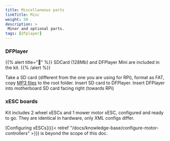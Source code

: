 ```yaml
---
title: Miscellaneous parts
linkTitle: Misc
weight: 50
description: >
 Minor and optional parts.
tags: [dfplayer]
---
```


### DFPlayer
{{% alert title="🧰" %}}
SDCard (128Mb) and DFPlayer Mini are included in the kit.
{{% /alert %}}

Take a SD card (different from the one you are using for RPi), format as FAT, copy [MP3 files](https://github.com/ClemensElflein/OpenMower/tree/main/Firmware/LowLevel/soundfiles) to the root folder. Insert SD card to DFPlayer. Insert DFPlayer into motherboard SD card facing right (towards RPi)

### xESC boards
Kit includes 2 wheel xESCs and 1 mower motor xESC, configured and ready to go. They are identical in hardware, only XML configs differ.

[Configuring xESCs]({{< relref "/docs/knowledge-base/configure-motor-controllers" >}}) is beyond the scope of this doc. 
